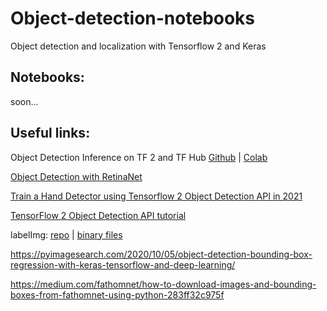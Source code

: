 # Object-detection-notebooks
Object detection and localization with Tensorflow 2 and Keras

## Notebooks:

soon...

## Useful links:

Object Detection Inference on TF 2 and TF Hub [Github](https://github.com/tensorflow/hub/blob/master/examples/colab/tf2_object_detection.ipynb) | [Colab](https://colab.research.google.com/github/tensorflow/hub/blob/master/examples/colab/tf2_object_detection.ipynb#scrollTo=zl3qdtR1OvM_)

[Object Detection with RetinaNet](https://keras.io/examples/vision/retinanet/)

[Train a Hand Detector using Tensorflow 2 Object Detection API in 2021](https://towardsdatascience.com/train-an-object-detector-using-tensorflow-2-object-detection-api-in-2021-a4fed450d1b9)

[TensorFlow 2 Object Detection API tutorial](https://tensorflow-object-detection-api-tutorial.readthedocs.io/en/latest/index.html)

labelImg: [repo](https://github.com/tzutalin/labelImg) | [binary files](https://tzutalin.github.io/labelImg/)

https://pyimagesearch.com/2020/10/05/object-detection-bounding-box-regression-with-keras-tensorflow-and-deep-learning/

https://medium.com/fathomnet/how-to-download-images-and-bounding-boxes-from-fathomnet-using-python-283ff32c975f
